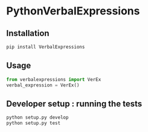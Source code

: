 PythonVerbalExpressions
=======================

## Installation
```bash
pip install VerbalExpressions
```
## Usage
```python
from verbalexpressions import VerEx
verbal_expression = VerEx()
```

## Developer setup : running the tests
```bash
python setup.py develop
python setup.py test
```
